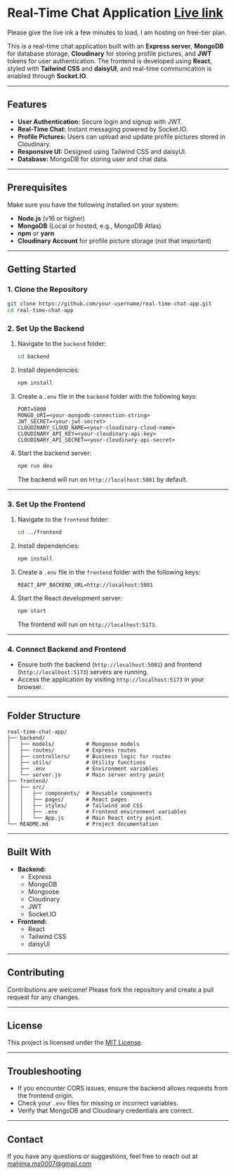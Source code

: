 # Real-Time Chat Application [Live link](https://real-time-chat-app-d7vu.onrender.com/login)
Please give the live ink a few minutes to load, I am hosting on free-tier plan.

This is a real-time chat application built with an **Express server**, **MongoDB** for database storage, **Cloudinary** for storing profile pictures, and **JWT** tokens for user authentication. The frontend is developed using **React**, styled with **Tailwind CSS** and **daisyUI**, and real-time communication is enabled through **Socket.IO**.

---

## Features
- **User Authentication:** Secure login and signup with JWT.
- **Real-Time Chat:** Instant messaging powered by Socket.IO.
- **Profile Pictures:** Users can upload and update profile pictures stored in Cloudinary.
- **Responsive UI:** Designed using Tailwind CSS and daisyUI.
- **Database:** MongoDB for storing user and chat data.

---

## Prerequisites
Make sure you have the following installed on your system:
- **Node.js** (v16 or higher)
- **MongoDB** (Local or hosted, e.g., MongoDB Atlas)
- **npm** or **yarn**
- **Cloudinary Account** for profile picture storage (not that important)

---

## Getting Started

### 1. Clone the Repository
```bash
git clone https://github.com/your-username/real-time-chat-app.git
cd real-time-chat-app
```

### 2. Set Up the Backend
1. Navigate to the `backend` folder:
   ```bash
   cd backend
   ```

2. Install dependencies:
   ```bash
   npm install
   ```

3. Create a `.env` file in the `backend` folder with the following keys:
   ```env
   PORT=5000
   MONGO_URI=<your-mongodb-connection-string>
   JWT_SECRET=<your-jwt-secret>
   CLOUDINARY_CLOUD_NAME=<your-cloudinary-cloud-name>
   CLOUDINARY_API_KEY=<your-cloudinary-api-key>
   CLOUDINARY_API_SECRET=<your-cloudinary-api-secret>
   ```

4. Start the backend server:
   ```bash
   npm run dev
   ```

   The backend will run on `http://localhost:5001` by default.

---

### 3. Set Up the Frontend
1. Navigate to the `frontend` folder:
   ```bash
   cd ../frontend
   ```

2. Install dependencies:
   ```bash
   npm install
   ```

3. Create a `.env` file in the `frontend` folder with the following keys:
   ```env
   REACT_APP_BACKEND_URL=http://localhost:5001
   ```

4. Start the React development server:
   ```bash
   npm start
   ```

   The frontend will run on `http://localhost:5173`.

---

### 4. Connect Backend and Frontend
- Ensure both the backend (`http://localhost:5001`) and frontend (`http://localhost:5173`) servers are running.
- Access the application by visiting `http://localhost:5173` in your browser.

---

## Folder Structure
```plaintext
real-time-chat-app/
├── backend/
│   ├── models/          # Mongoose models
│   ├── routes/          # Express routes
│   ├── controllers/     # Business logic for routes
│   ├── utils/           # Utility functions
│   ├── .env             # Environment variables
│   └── server.js        # Main server entry point
├── frontend/
│   ├── src/
│   │   ├── components/  # Reusable components
│   │   ├── pages/       # React pages
│   │   ├── styles/      # Tailwind and CSS
│   │   ├── .env         # Frontend environment variables
│   │   └── App.js       # Main React entry point
└── README.md            # Project documentation
```

---

## Built With
- **Backend:**
  - Express
  - MongoDB
  - Mongoose
  - Cloudinary
  - JWT
  - Socket.IO
- **Frontend:**
  - React
  - Tailwind CSS
  - daisyUI

---

## Contributing
Contributions are welcome! Please fork the repository and create a pull request for any changes.

---

## License
This project is licensed under the [MIT License](LICENSE).

---

## Troubleshooting
- If you encounter CORS issues, ensure the backend allows requests from the frontend origin.
- Check your `.env` files for missing or incorrect variables.
- Verify that MongoDB and Cloudinary credentials are correct.

---

## Contact
If you have any questions or suggestions, feel free to reach out at mahima.ms0007@gmail.com

